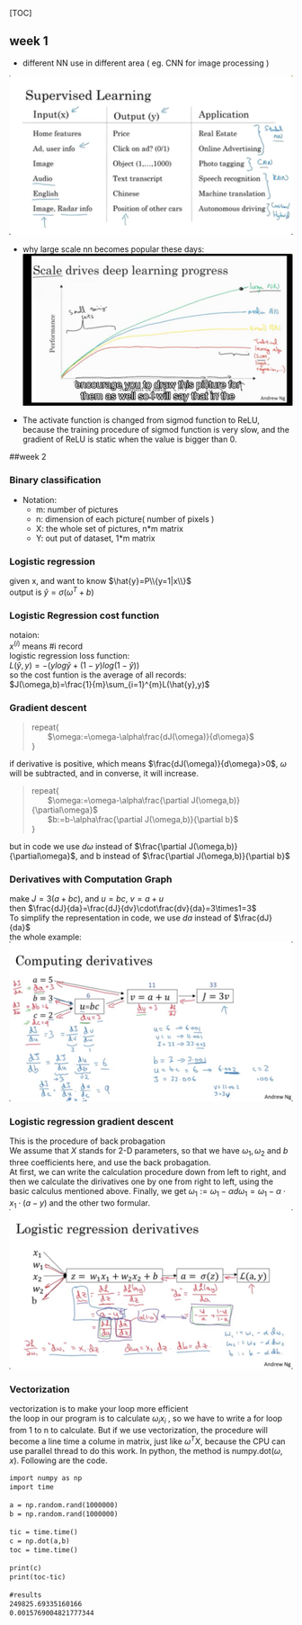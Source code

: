 
[TOC]

## week 1
+ different NN use in different area ( eg. CNN for image processing )

![avatar](https://github.com/kinglin/NotesOfDL/raw/master/pics/nn_dl_1.jpg)

+ why large scale nn becomes popular these days:
![avatar](https://github.com/kinglin/NotesOfDL/raw/master/pics/nn_dl_2.png)

+ The activate function is changed from sigmod function to ReLU, because the training procedure of sigmod function is very slow, and the gradient of ReLU is static when the value is bigger than 0.

##week 2

### Binary classification
+ Notation:
    + m: number of pictures
    + n: dimension of each picture( number of pixels )
    + X: the whole set of pictures, n*m matrix
    + Y: out put of dataset, 1*m matrix

### Logistic regression
given x, and want to know $\hat{y}=P\\{y=1|x\\}$<br>
output is $\hat{y}=\sigma(\omega^T+b)$<br>

### Logistic Regression cost function
notaion: <br>
$x^{(i)}$ means #i record<br>
logistic regression loss function:<br>
$L(\hat{y},y)=-(ylog\hat{y}+(1-y)log(1-\hat{y}))$<br>
so the cost funtion is the average of all records:<br>
$J(\omega,b)=\frac{1}{m}\sum_{i=1}^{m}L(\hat{y},y)$

### Gradient descent
>repeat{<br>
>&emsp;&emsp;$\omega:=\omega-\alpha\frac{dJ(\omega)}{d\omega}$    
>}

if derivative is positive, which means $\frac{dJ(\omega)}{d\omega}>0$, $\omega$ will be subtracted, and in converse, it will increase.
>repeat{<br>
>&emsp;&emsp;$\omega:=\omega-\alpha\frac{\partial J(\omega,b)}{\partial\omega}$<br>
> &emsp;&emsp;$b:=b-\alpha\frac{\partial J(\omega,b)}{\partial b}$<br>
>}

but in code we use $d\omega$ instead of $\frac{\partial J(\omega,b)}{\partial\omega}$, and b instead of $\frac{\partial J(\omega,b)}{\partial b}$

### Derivatives with Computation Graph
make $J=3(a+bc)$, and $u=bc$, $v=a+u$<br>
then $\frac{dJ}{da}=\frac{dJ}{dv}\cdot\frac{dv}{da}=3\times1=3$ <br>
To simplify the representation in code, we use $da$ instead of $\frac{dJ}{da}$<br>
the whole example:
![avatar](https://github.com/kinglin/NotesOfDL/raw/master/pics/nn_dl_3.png)

### Logistic regression gradient descent
This is the procedure of back probagation<br>
We assume that $X$ stands for 2-D parameters, so that we have $\omega_1,\omega_2$ and $b$ three coefficients here, and use the back probagation.<br>
At first, we can write the calculation procedure down from left to right, and then we calculate the dirivatives one by one from right to left, using the basic calculus mentioned above. Finally, we get $\omega_1:=\omega_1-\alpha d\omega_1=\omega_1-\alpha\cdot x_1\cdot(a-y)$ and the other two formular.
![avatar](https://github.com/kinglin/NotesOfDL/raw/master/pics/nn_dl_4.png)

### Vectorization
vectorization is to make your loop more efficient<br>
the loop in our program is to calculate $\omega_ix_i$ , so we have to write a for loop from 1 to n to calculate. But if we use vectorization, the procedure will become a line time a colume in matrix, just like $\omega^TX$, because the CPU can use parallel thread to do this work. In python, the method is numpy.dot($\omega,x$). Following are the code.
```
import numpy as np
import time

a = np.random.rand(1000000)
b = np.random.rand(1000000)

tic = time.time()
c = np.dot(a,b)
toc = time.time()

print(c)
print(toc-tic)

#results
249825.69335160166
0.0015769004821777344
```







